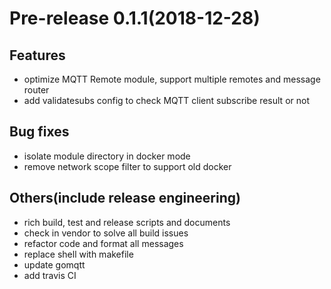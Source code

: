 # Pre-release 0.1.1(2018-12-28)

## Features

- optimize MQTT Remote module, support multiple remotes and message router
- add validatesubs config to check MQTT client subscribe result or not

## Bug fixes

- isolate module directory in docker mode
- remove network scope filter to support old docker

## Others(include release engineering)

- rich build, test and release scripts and documents
- check in vendor to solve all build issues
- refactor code and format all messages
- replace shell with makefile
- update gomqtt
- add travis CI
